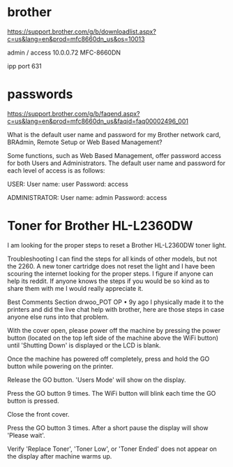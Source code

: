 # brother
https://support.brother.com/g/b/downloadlist.aspx?c=us&lang=en&prod=mfc8660dn_us&os=10013

admin / access
10.0.0.72
MFC-8660DN

ipp port 631

# passwords
https://support.brother.com/g/b/faqend.aspx?c=us&lang=en&prod=mfc8660dn_us&faqid=faq00002496_001

What is the default user name and password for my Brother network card, BRAdmin, Remote Setup or Web Based Management?

Some functions, such as Web Based Management, offer password access for both Users and Administrators. 
The default user name and password for each level of access is as follows:

USER:
User name: user
Password: access

ADMINISTRATOR:
User name: admin
Password: access

# Toner for Brother HL-L2360DW 

I am looking for the proper steps to reset a Brother HL-L2360DW toner light.

Troubleshooting
I can find the steps for all kinds of other models, but not the 2260. A new toner cartridge does not reset the light and I have been scouring the internet looking for the proper steps. I figure if anyone can help its reddit. If anyone knows the steps if you would be so kind as to share them with me I would really appreciate it.

Best
Comments Section
drwoo_POT
OP
•
9y ago
I physically made it to the printers and did the live chat help with brother, here are those steps in case anyone else runs into that problem.

With the cover open, please power off the machine by pressing the power button (located on the top left side of the machine above the WiFi button) until 'Shutting Down' is displayed or the LCD is blank.

Once the machine has powered off completely, press and hold the GO button while powering on the printer.

Release the GO button. 'Users Mode' will show on the display.

Press the GO button 9 times. The WiFi button will blink each time the GO button is pressed.

Close the front cover.

Press the GO button 3 times. After a short pause the display will show 'Please wait'.

Verify 'Replace Toner', 'Toner Low', or 'Toner Ended' does not appear on the display after machine warms up.